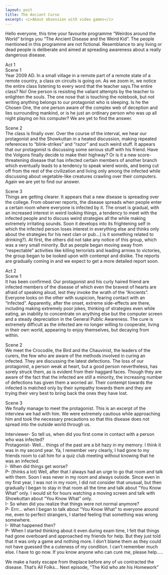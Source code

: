 ```yaml
---
layout: post
title: The Ancient Curse
excerpt: <i>About obsession with video games</i>
---
```


Hello everyone, this time your favourite programme “Weirdos around the World” brings you “The Ancient Disease and the Weird Kid”. 
The people mentioned in this programme are not fictional. Resemblance to any living or dead people is deliberate and aimed at
spreading awareness about a really dangerous disease.

Act 1  
Scene 1  
Year 2009 AD. In a small village in a remote part of a remote state of a remote country, a class on circuits is going on. As we 
zoom in, we notice the entire class listening to every word that the teacher says.The entire class? No! One person is resisting 
the valiant attempts by the teacher to enlighten the souls. The one nose that is touching the notebook, but not writing anything
belongs to our protagonist who is sleeping. Is he the Chosen One, the one person aware of the complex web of deception and lies 
surrounding mankind, or is he just an ordinary person who was up all night playing on his computer? We are yet to find the 
answer.

Scene 2  
The class is finally over. Over the course of the interval, we hear our protagonist and the Showkuttan in a heated discussion, 
making repeated references to “blink-strikes” and “razor” and such weird stuff. It appears that our protagonist is discussing 
some serious stuff with his friend. Have the Volgons finally decide to make their highway? Or is it a new score-threatening 
disease that has infected certain members of another branch which eventually leads to a tendency to speak wierd words, and 
being cut off from the rest of the civilization and living only among the infected while discussing about vegetable-like 
creatures crawling over their computers. Again we are yet to find our answer.

Scene 3  
Things are getting clearer. It appears that a new disease is spreading over the college. From observer reports, the disease 
spreads when people enter a certain room where everyone is infected by it. The onset is gradual, with an increased interest in 
weird looking things, a tendency to meet with the infected people and to discuss weird strategies all the while making extremely
irritating sounds. Soon it develops into its frightening self in which the infected person loses interest in everything else
and thinks only about the strategies for his next clan or pub...( is it something related to drinking?). At first, the others 
did not take any notice of this group, which was a very small minority. But as people began moving away from “respectable” 
activities like killing terrorists and leading armies to victories, the group began to be looked upon with contempt and dislike.
The reports are gradually coming in and we expect to get a more detailed report soon.

Act 2  
Scene 1  
It has been confirmed. Our protagonist and his curly haired friend are infected members of the disease of which even the bravest
of hearts are afraid of speaking aloud, lest they invoke the wrath of the “Ancients”. Everyone looks on the other with suspicion,
fearing contact with an “infected”. Apparently, after the onset, extreme side-effects are there, including making extremely poor
jokes, thinking of strategies even while eating, an inability to concentrate on anything else but the computer screen and a 
steady depreciation in the General Public Awareness. The cure is extremely difficult as the infected are no longer willing to 
cooperate, living in their own world, appearing to enjoy themselves, but decaying from within.

Scene 2  
We meet the Crocodile, the Bird and the Chauvinist, the leaders of the curers, the few who are aware of the methods involved in 
curing an infected. They are discussing the latest defections. The loss of our protagonist, a person weak at heart, but a good
person nevertheless, has sorely struck them, as is evident from their haggard faces. Though they are aware of the fact that the
infected are still a minority, the increasing number of defections has given them a worried air. Their contempt towards the
infected is matched only by their sympathy towards them and they are trying their very best to bring back the ones they have 
lost.

Scene 3  
We finally manage to meet the protagonist. This is an excerpt of the interview we had with him. We were extremely cautious while
approaching him and took the necessary precautions so that this disease does not spread into the outside world through us.

Interviewer- So tell us, when did you first come in contact with a person who was infected?  
Protagonist- Well... things of the past are a bit hazy in my memory. I think it was in my second year. Ya, I remember very 
clearly, I had gone to my friends room to call him for a quiz club meeting without knowing that he was an infected.  
I- When did things get worse?  
P- (thinks a lot) Well, after that I always had an urge to go that room and talk with them. Soon I was never in my room and 
always outside. Since even in my first year, I was not in my room, I did not consider that unusual, but then gradually I began
to stay in that room all the time and talk about “You Know What” only. I would sit for hours watching a moving screen and talk
with Showkuttan about “You Know What” only.  
I- So when did you realize that things were not normal anymore?  
P- Errr... when I began to talk about “You Know What” to everyone around me, even to perfect strangers, I started feeling that 
something was wrong somewhere.  
I- What happened then?  
P- When I started thinking about it even during exam time, I felt that things had gone overboard and approached my friends for 
help. But they just told that it was only a game and nothing more. I don’t blame them as they could not have guessed the a
cuteness of my condition. I can’t remember much else. I have to go now. If you know anyone who can cure me, please help.....

We make a hasty escape from theplace before any of us contracted the disease.
That’s All Folks... Next episode, “The Kid who ate his Homework”

